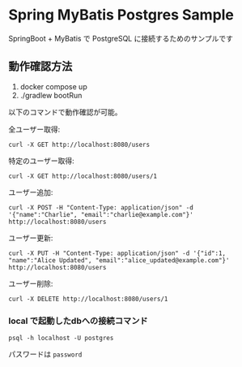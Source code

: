 # Spring MyBatis Postgres Sample
SpringBoot + MyBatis で PostgreSQL に接続するためのサンプルです


## 動作確認方法

1. docker compose up
2. ./gradlew bootRun

以下のコマンドで動作確認が可能。

全ユーザー取得:
```
curl -X GET http://localhost:8080/users
```
特定のユーザー取得: 
```
curl -X GET http://localhost:8080/users/1
```
ユーザー追加:
```
curl -X POST -H "Content-Type: application/json" -d '{"name":"Charlie", "email":"charlie@example.com"}' http://localhost:8080/users
```
ユーザー更新:
```
curl -X PUT -H "Content-Type: application/json" -d '{"id":1, "name":"Alice Updated", "email":"alice_updated@example.com"}' http://localhost:8080/users
```
ユーザー削除:
```
curl -X DELETE http://localhost:8080/users/1
```

### local で起動したdbへの接続コマンド
```shell
psql -h localhost -U postgres
```
パスワードは `password` 
